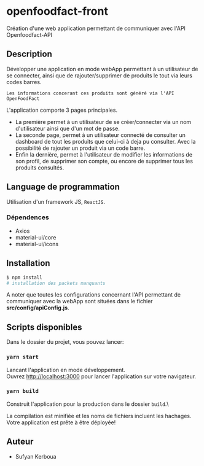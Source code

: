 # openfoodfact-front
Création d'une web application permettant de communiquer avec l'API Openfoodfact-API

## Description
Développer une application en mode webApp permettant à un utilisateur de se connecter, ainsi que de rajouter/supprimer de produits le tout via leurs codes barres.

`Les informations concerant ces produits sont généré via l'API OpenFoodFact`

L'application comporte 3 pages principales.
- La première permet à un utilisateur de se créer/connecter via un nom d'utilisateur ainsi que d'un mot de passe.
- La seconde page, permet à un utilisateur connecté de consulter un dashboard de tout les produits que celui-ci à deja pu consulter. Avec la possibilité de rajouter un produit via un code barre.
- Enfin la dernière, permet à l'utilisateur de modifier les informations de son profil, de supprimer son compte, ou encore de supprimer tous les produits consultés.

## Language de programmation

Utilisation d'un framework JS, `ReactJS`.

### Dépendences
- Axios
- material-ui/core
- material-ui/icons

## Installation

```bash
$ npm install
# installation des packets manquants
```

A noter que toutes les configurations concernant l'API permettant de communiquer avec la webApp sont situées dans le fichier **src/config/apiConfig.js**.

## Scripts disponibles

Dans le dossier du projet, vous pouvez lancer:

### `yarn start`

Lancant l'application en mode développement.\
Ouvrez [http://localhost:3000](http://localhost:3000) pour lancer l'application sur votre navigateur.

### `yarn build`

Construit l'application pour la production dans le dossier `build`.\

La compilation est minifiée et les noms de fichiers incluent les hachages.\
Votre application est prête à être déployée!

## Auteur

- Sufyan Kerboua